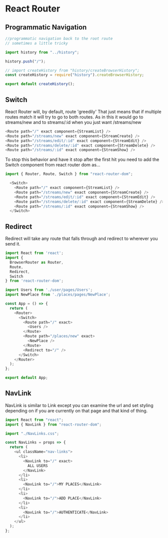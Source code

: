# React Router

## Programmatic Navigation

```javascript
//programmatic navigation back to the root route
// sometimes a little tricky

import history from "../history";

history.push("/");
```

```javascript
// import createHistory from "history/createBrowserHistory";
const createHistory = require("history").createBrowserHistory;

export default createHistory();
```



## Switch

React Router will, by default, route 'greedily' That just means that if multiple routes match it will try to go to both routes. As in this it would go to streams/new and to streams/:id when you just want /streams/new

```javascript
<Route path="/" exact component={StreamList} />
<Route path="/streams/new" exact component={StreamCreate} />
<Route path="/streams/edit/:id" exact component={StreamEdit} />
<Route path="/streams/delete/:id" exact component={StreamDelete} />
<Route path="/streams/:id" exact component={StreamShow} />
```

To stop this behavior and have it stop after the first hit you need to add the Switch component from react router dom as...

```javascript
import { Router, Route, Switch } from "react-router-dom";
```

```javascript
  <Switch>
    <Route path="/" exact component={StreamList} />
    <Route path="/streams/new" exact component={StreamCreate} />
    <Route path="/streams/edit/:id" exact component={StreamEdit} />
    <Route path="/streams/delete/:id" exact component={StreamDelete} />
    <Route path="/streams/:id" exact component={StreamShow} />
  </Switch>
```

## Redirect

Redirect will take any route that falls through and redirect to wherever you send it.

 

```javascript
import React from 'react';
import {
  BrowserRouter as Router,
  Route,
  Redirect,
  Switch
} from 'react-router-dom';

import Users from './user/pages/Users';
import NewPlace from './places/pages/NewPlace';

const App = () => {
  return (
    <Router>
      <Switch>
        <Route path="/" exact>
          <Users />
        </Route>
        <Route path="/places/new" exact>
          <NewPlace />
        </Route>
        <Redirect to="/" />
      </Switch>
    </Router>
  );
};

export default App;
```

## NavLink

NavLink is similar to Link except you can examine the url and set styling depending on if you are currently on that page and that kind of thing. 

```javascript
import React from "react";
import { NavLink } from "react-router-dom";

import "./NavLinks.css";

const NavLinks = props => {
  return (
    <ul className="nav-links">
      <li>
        <NavLink to="/" exact>
          ALL USERS
        </NavLink>
      </li>
      <li>
        <NavLink to="/">MY PLACES</NavLink>
      </li>
      <li>
        <NavLink to="/">ADD PLACE</NavLink>
      </li>
      <li>
        <NavLink to="/">AUTHENTICATE</NavLink>
      </li>
    </ul>
  );
};
```

